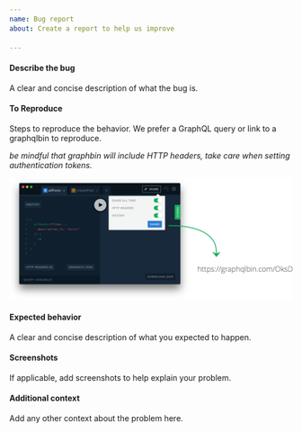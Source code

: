 ```yaml
---
name: Bug report
about: Create a report to help us improve

---
```


#### Describe the bug ####

A clear and concise description of what the bug is.

#### To Reproduce ####

Steps to reproduce the behavior. We prefer a GraphQL query or link to a graphqlbin to reproduce.

*be mindful that graphbin will include HTTP headers, take care when
setting authentication tokens.*

<img src="https://raw.githubusercontent.com/freeCodeCamp/open-api/staging/.github/ISSUE_TEMPLATE/share_playground.png" alt="playground"></a>


#### Expected behavior ####

A clear and concise description of what you expected to happen.

#### Screenshots ####

If applicable, add screenshots to help explain your problem.

#### Additional context ####

Add any other context about the problem here.
